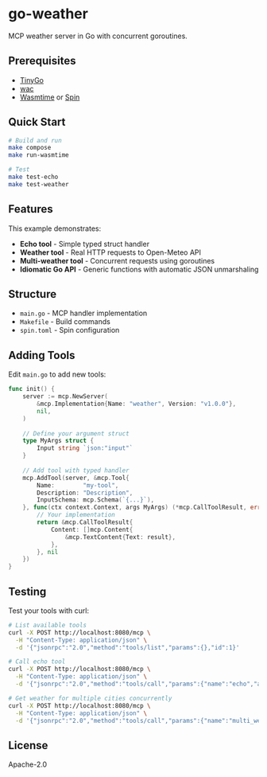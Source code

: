 # go-weather

MCP weather server in Go with concurrent goroutines.

## Prerequisites

- [TinyGo](https://tinygo.org/getting-started/install/)
- [wac](https://github.com/bytecodealliance/wac) 
- [Wasmtime](https://wasmtime.dev/) or [Spin](https://developer.fermyon.com/spin)

## Quick Start

```bash
# Build and run
make compose
make run-wasmtime

# Test  
make test-echo
make test-weather
```

## Features

This example demonstrates:
- **Echo tool** - Simple typed struct handler
- **Weather tool** - Real HTTP requests to Open-Meteo API
- **Multi-weather tool** - Concurrent requests using goroutines
- **Idiomatic Go API** - Generic functions with automatic JSON unmarshaling

## Structure

- `main.go` - MCP handler implementation
- `Makefile` - Build commands
- `spin.toml` - Spin configuration

## Adding Tools

Edit `main.go` to add new tools:

```go
func init() {
    server := mcp.NewServer(
        &mcp.Implementation{Name: "weather", Version: "v1.0.0"},
        nil,
    )
    
    // Define your argument struct
    type MyArgs struct {
        Input string `json:"input"`
    }
    
    // Add tool with typed handler
    mcp.AddTool(server, &mcp.Tool{
        Name:        "my-tool",
        Description: "Description",
        InputSchema: mcp.Schema(`{...}`),
    }, func(ctx context.Context, args MyArgs) (*mcp.CallToolResult, error) {
        // Your implementation
        return &mcp.CallToolResult{
            Content: []mcp.Content{
                &mcp.TextContent{Text: result},
            },
        }, nil
    })
}
```

## Testing

Test your tools with curl:

```bash
# List available tools
curl -X POST http://localhost:8080/mcp \
  -H "Content-Type: application/json" \
  -d '{"jsonrpc":"2.0","method":"tools/list","params":{},"id":1}'

# Call echo tool
curl -X POST http://localhost:8080/mcp \
  -H "Content-Type: application/json" \
  -d '{"jsonrpc":"2.0","method":"tools/call","params":{"name":"echo","arguments":{"message":"test"}},"id":1}'

# Get weather for multiple cities concurrently
curl -X POST http://localhost:8080/mcp \
  -H "Content-Type: application/json" \
  -d '{"jsonrpc":"2.0","method":"tools/call","params":{"name":"multi_weather","arguments":{"cities":["Tokyo","Paris","New York"]}},"id":1}'
```

## License

Apache-2.0